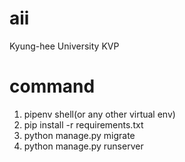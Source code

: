 # aii
Kyung-hee University KVP

# command
1. pipenv shell(or any other virtual env)
2. pip install -r requirements.txt
3. python manage.py migrate
4. python manage.py runserver 

